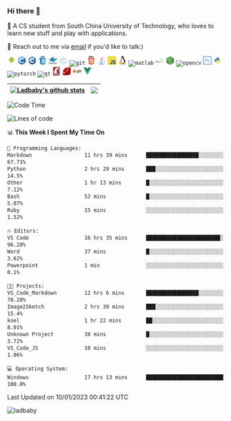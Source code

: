 ### Hi there 👋

🔬 A CS student from South China University of Technology, who loves to learn new stuff and play with applications.

💬 Reach out to me via [email](firefly1390265970@gmail.com) if you'd like to talk:)

<code><img src="https://raw.githubusercontent.com/devicons/devicon/master/icons/android/android-original-wordmark.svg" alt="android" width="20" height="20"/></code>
<code><img src="https://raw.githubusercontent.com/devicons/devicon/master/icons/c/c-original.svg" alt="c" width="20" height="20"/></code>
<code><img height="20" src="https://raw.githubusercontent.com/github/explore/80688e429a7d4ef2fca1e82350fe8e3517d3494d/topics/cpp/cpp.png"></code>
<code><img src="https://raw.githubusercontent.com/devicons/devicon/master/icons/css3/css3-original-wordmark.svg" alt="css3" width="20" height="20"/></code>
<code><img src="https://raw.githubusercontent.com/devicons/devicon/master/icons/docker/docker-original-wordmark.svg" alt="docker" width="20" height="20"/></code>
<code><img src="https://raw.githubusercontent.com/devicons/devicon/master/icons/electron/electron-original.svg" alt="electron" width="20" height="20"/></code>
<code><img src="https://www.vectorlogo.zone/logos/git-scm/git-scm-icon.svg" alt="git" width="20" height="20"/></code>
<code><img src="https://raw.githubusercontent.com/devicons/devicon/master/icons/html5/html5-original-wordmark.svg" alt="html5" width="20" height="20"/></code>
<code><img src="https://raw.githubusercontent.com/devicons/devicon/master/icons/java/java-original.svg" alt="java" width="20" height="20"/></code>
<code><img height="20" src="https://raw.githubusercontent.com/github/explore/80688e429a7d4ef2fca1e82350fe8e3517d3494d/topics/javascript/javascript.png"></code>
<code><img src="https://raw.githubusercontent.com/devicons/devicon/master/icons/linux/linux-original.svg" alt="linux" width="20" height="20"/></code>
<code><img src="https://upload.wikimedia.org/wikipedia/commons/2/21/Matlab_Logo.png" alt="matlab" width="20" height="20"/></code>
<code><img src="https://raw.githubusercontent.com/devicons/devicon/master/icons/mysql/mysql-original-wordmark.svg" alt="mysql" width="20" height="20"/></code>
<code><img height="20" src="https://raw.githubusercontent.com/github/explore/80688e429a7d4ef2fca1e82350fe8e3517d3494d/topics/nodejs/nodejs.png"></code>
<code><img src="https://www.vectorlogo.zone/logos/opencv/opencv-icon.svg" alt="opencv" width="20" height="20"/></code>
<code><img src="https://raw.githubusercontent.com/devicons/devicon/master/icons/photoshop/photoshop-line.svg" alt="photoshop" width="20" height="20"/></code>
<code><img height="20" src="https://raw.githubusercontent.com/github/explore/80688e429a7d4ef2fca1e82350fe8e3517d3494d/topics/python/python.png"></code>
<code><img src="https://www.vectorlogo.zone/logos/pytorch/pytorch-icon.svg" alt="pytorch" width="20" height="20"/></code>
<code><img src="https://upload.wikimedia.org/wikipedia/commons/0/0b/Qt_logo_2016.svg" alt="qt" width="20" height="20"/></code>
<code><img src="https://raw.githubusercontent.com/devicons/devicon/master/icons/rails/rails-original-wordmark.svg" alt="rails" width="20" height="20"/></code>
<code><img src="https://raw.githubusercontent.com/devicons/devicon/master/icons/ruby/ruby-original.svg" alt="ruby" width="20" height="20"/></code>
<code><img height="20" src="https://raw.githubusercontent.com/github/explore/80688e429a7d4ef2fca1e82350fe8e3517d3494d/topics/git/git.png"></code>
<code><img height="20" src="https://raw.githubusercontent.com/github/explore/80688e429a7d4ef2fca1e82350fe8e3517d3494d/topics/vue/vue.png"></code>


| <a href="https://github.com/anuraghazra/github-readme-stats"><img align="center" src="https://github-readme-stats.vercel.app/api?username=ladbaby&show_icons=true&include_all_commits=true&hide_border=true" alt="Ladbaby's github stats" /></a> | <a href="https://github.com/anuraghazra/github-readme-stats"><img align="center" src="https://github-readme-stats.vercel.app/api/top-langs/?username=ladbaby&layout=compact&hide_border=true" /></a> |
| ------------- | ------------- |

<!--START_SECTION:waka-->
![Code Time](http://img.shields.io/badge/Code%20Time-690%20hrs%2055%20mins-blue)

![Lines of code](https://img.shields.io/badge/From%20Hello%20World%20I%27ve%20Written-62%20Thousand%20lines%20of%20code-blue)

📊 **This Week I Spent My Time On** 

```text
💬 Programming Languages: 
Markdown                 11 hrs 39 mins      █████████████████░░░░░░░░   67.71% 
Python                   2 hrs 29 mins       ███░░░░░░░░░░░░░░░░░░░░░░   14.5% 
Other                    1 hr 13 mins        █░░░░░░░░░░░░░░░░░░░░░░░░   7.12% 
Bash                     52 mins             █░░░░░░░░░░░░░░░░░░░░░░░░   5.07% 
Ruby                     15 mins             ░░░░░░░░░░░░░░░░░░░░░░░░░   1.52%

🔥 Editors: 
VS Code                  16 hrs 35 mins      ████████████████████████░   96.28% 
Word                     37 mins             █░░░░░░░░░░░░░░░░░░░░░░░░   3.62% 
Powerpoint               1 min               ░░░░░░░░░░░░░░░░░░░░░░░░░   0.1%

🐱‍💻 Projects: 
VS_Code_Markdown         12 hrs 6 mins       █████████████████░░░░░░░░   70.28% 
Image2Sketch             2 hrs 39 mins       ███░░░░░░░░░░░░░░░░░░░░░░   15.4% 
koel                     1 hr 22 mins        ██░░░░░░░░░░░░░░░░░░░░░░░   8.01% 
Unknown Project          38 mins             █░░░░░░░░░░░░░░░░░░░░░░░░   3.72% 
VS_Code_JS               10 mins             ░░░░░░░░░░░░░░░░░░░░░░░░░   1.06%

💻 Operating System: 
Windows                  17 hrs 13 mins      █████████████████████████   100.0%

```


 Last Updated on 10/01/2023 00:41:22 UTC
<!--END_SECTION:waka-->

<p align="left"> <img src="https://komarev.com/ghpvc/?username=ladbaby&label=Profile%20views&color=0e75b6&style=flat" alt="ladbaby" /> </p>
